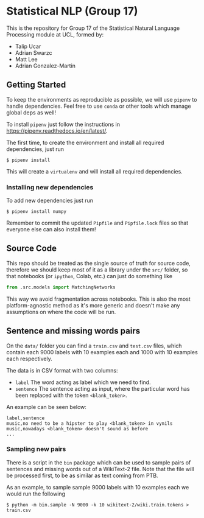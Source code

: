 # Statistical NLP (Group 17)

This is the repository for Group 17 of the Statistical Natural Language
Processing module at UCL, formed by:

- Talip Ucar
- Adrian Swarzc
- Matt Lee
- Adrian Gonzalez-Martin

## Getting Started

To keep the environments as reproducible as possible, we will use `pipenv` to
handle dependencies. Feel free to use `conda` or other tools which manage global
deps as well!

To install `pipenv` just follow the instructions in https://pipenv.readthedocs.io/en/latest/.

The first time, to create the environment and install all required dependencies,
just run

```console
$ pipenv install
```

This will create a `virtualenv` and will install all required dependencies.

### Installing new dependencies

To add new dependencies just run

```console
$ pipenv install numpy
```

Remember to commit the updated `Pipfile` and `Pipfile.lock` files so that
everyone else can also install them!

## Source Code

This repo should be treated as the single source of truth for source code,
therefore we should keep most of it as a library under the `src/` folder, so
that notebooks (or `ipython`, Colab, etc.) can just do something like

```python
from .src.models import MatchingNetworks
```

This way we avoid fragmentation across notebooks. This is also the most
platform-agnostic method as it's more generic and doesn't make any assumptions
on where the code will be run.

## Sentence and missing words pairs

On the `data/` folder you can find a `train.csv` and `test.csv` files, which
contain each 9000 labels with 10 examples each and 1000 with 10 examples each
respectively.

The data is in CSV format with two columns:

- `label` The word acting as label which we need to find.
- `sentence` The sentence acting as input, where the particular word has been
  replaced with the token `<blank_token>`.

An example can be seen below:

```csv
label,sentence
music,no need to be a hipster to play <blank_token> in vynils
music,nowadays <blank_token> doesn't sound as before
...
```

### Sampling new pairs

There is a script in the `bin` package which can be used to sample pairs of
sentences and missing words out of a WikiText-2 file. Note that the file will be
processed first, to be as similar as text coming from PTB.

As an example, to sample sample 9000 labels with 10 examples each we would run
the following

```console
$ python -m bin.sample -N 9000 -k 10 wikitext-2/wiki.train.tokens > train.csv
```
